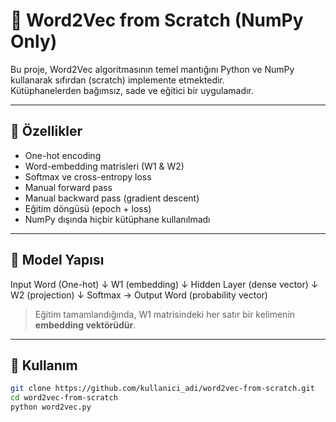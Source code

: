 # 🧠 Word2Vec from Scratch (NumPy Only)

Bu proje, Word2Vec algoritmasının temel mantığını Python ve NumPy kullanarak sıfırdan (scratch) implemente etmektedir.  
Kütüphanelerden bağımsız, sade ve eğitici bir uygulamadır.

---

## 📌 Özellikler

- One-hot encoding
- Word-embedding matrisleri (W1 & W2)
- Softmax ve cross-entropy loss
- Manual forward pass
- Manual backward pass (gradient descent)
- Eğitim döngüsü (epoch + loss)
- NumPy dışında hiçbir kütüphane kullanılmadı

---

## 🧩 Model Yapısı

Input Word (One-hot)
↓
W1 (embedding)
↓
Hidden Layer (dense vector)
↓
W2 (projection)
↓
Softmax → Output Word (probability vector)


> Eğitim tamamlandığında, W1 matrisindeki her satır bir kelimenin **embedding vektörüdür**.

---

## 🚀 Kullanım

```bash
git clone https://github.com/kullanici_adi/word2vec-from-scratch.git
cd word2vec-from-scratch
python word2vec.py

